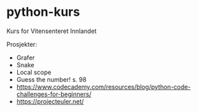 # python-kurs
Kurs for Vitensenteret Innlandet

Prosjekter:
 - Grafer
 - Snake
 - Local scope
 - Guess the number! s. 98
 - https://www.codecademy.com/resources/blog/python-code-challenges-for-beginners/
 - https://projecteuler.net/